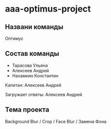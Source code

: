 # aaa-optimus-project

## Названи команды
Оптимус

## Состав команды
* Тарасова Ульяна
* Алексеев Андрей 
* Нахамкин Константин

Капитан: Алексеев Андрей

Загружает ответы: Алексеев Андрей

## Тема проекта
Background Blur / Crop / Face Blur / Замена Фона